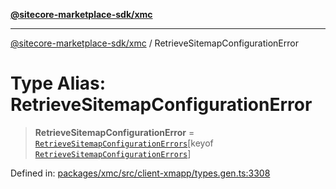 [**@sitecore-marketplace-sdk/xmc**](../README.md)

***

[@sitecore-marketplace-sdk/xmc](../README.md) / RetrieveSitemapConfigurationError

# Type Alias: RetrieveSitemapConfigurationError

> **RetrieveSitemapConfigurationError** = [`RetrieveSitemapConfigurationErrors`](RetrieveSitemapConfigurationErrors.md)\[keyof [`RetrieveSitemapConfigurationErrors`](RetrieveSitemapConfigurationErrors.md)\]

Defined in: [packages/xmc/src/client-xmapp/types.gen.ts:3308](https://github.com/Sitecore/sitecore-marketplace-sdk/blob/e87783cce9f115393973a45e109d17b99bf1df7e/packages/xmc/src/client-xmapp/types.gen.ts#L3308)
